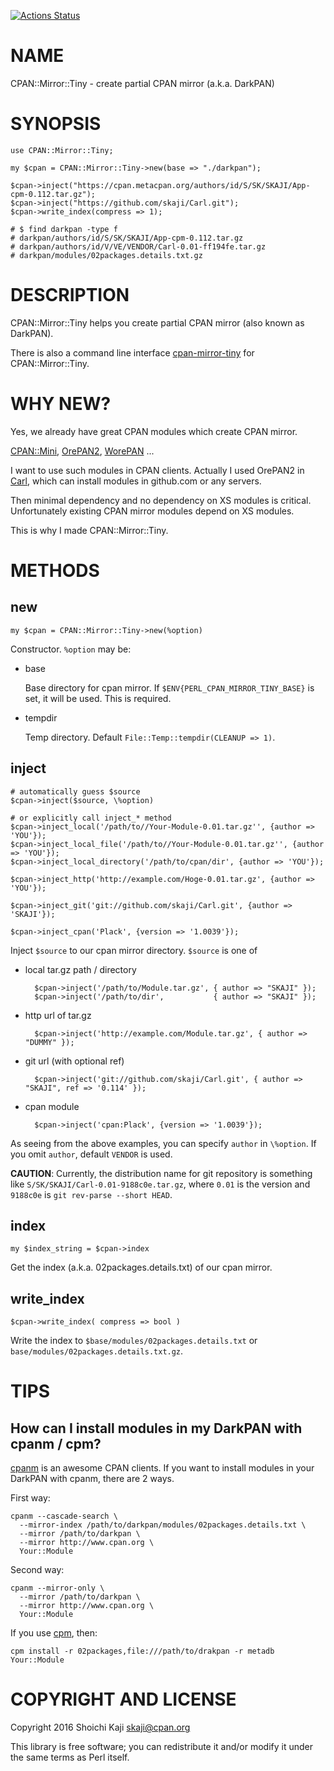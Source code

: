 [![Actions Status](https://github.com/skaji/CPAN-Mirror-Tiny/workflows/linux/badge.svg)](https://github.com/skaji/CPAN-Mirror-Tiny/actions)

# NAME

CPAN::Mirror::Tiny - create partial CPAN mirror (a.k.a. DarkPAN)

# SYNOPSIS

    use CPAN::Mirror::Tiny;

    my $cpan = CPAN::Mirror::Tiny->new(base => "./darkpan");

    $cpan->inject("https://cpan.metacpan.org/authors/id/S/SK/SKAJI/App-cpm-0.112.tar.gz");
    $cpan->inject("https://github.com/skaji/Carl.git");
    $cpan->write_index(compress => 1);

    # $ find darkpan -type f
    # darkpan/authors/id/S/SK/SKAJI/App-cpm-0.112.tar.gz
    # darkpan/authors/id/V/VE/VENDOR/Carl-0.01-ff194fe.tar.gz
    # darkpan/modules/02packages.details.txt.gz

# DESCRIPTION

CPAN::Mirror::Tiny helps you create partial CPAN mirror (also known as DarkPAN).

There is also a command line interface [cpan-mirror-tiny](https://metacpan.org/pod/cpan-mirror-tiny) for CPAN::Mirror::Tiny.

# WHY NEW?

Yes, we already have great CPAN modules which create CPAN mirror.

[CPAN::Mini](https://metacpan.org/pod/CPAN%3A%3AMini), [OrePAN2](https://metacpan.org/pod/OrePAN2), [WorePAN](https://metacpan.org/pod/WorePAN) ...

I want to use such modules in CPAN clients.
Actually I used OrePAN2 in [Carl](https://github.com/skaji/Carl),
which can install modules in github.com or any servers.

Then minimal dependency and no dependency on XS modules is critical.
Unfortunately existing CPAN mirror modules depend on XS modules.

This is why I made CPAN::Mirror::Tiny.

# METHODS

## new

    my $cpan = CPAN::Mirror::Tiny->new(%option)

Constructor. ` %option ` may be:

- base

    Base directory for cpan mirror. If `$ENV{PERL_CPAN_MIRROR_TINY_BASE}` is set, it will be used.
    This is required.

- tempdir

    Temp directory. Default `File::Temp::tempdir(CLEANUP => 1)`.

## inject

    # automatically guess $source
    $cpan->inject($source, \%option)

    # or explicitly call inject_* method
    $cpan->inject_local('/path/to//Your-Module-0.01.tar.gz'', {author => 'YOU'});
    $cpan->inject_local_file('/path/to//Your-Module-0.01.tar.gz'', {author => 'YOU'});
    $cpan->inject_local_directory('/path/to/cpan/dir', {author => 'YOU'});

    $cpan->inject_http('http://example.com/Hoge-0.01.tar.gz', {author => 'YOU'});

    $cpan->inject_git('git://github.com/skaji/Carl.git', {author => 'SKAJI'});

    $cpan->inject_cpan('Plack', {version => '1.0039'});

Inject ` $source ` to our cpan mirror directory. ` $source ` is one of

- local tar.gz path / directory

        $cpan->inject('/path/to/Module.tar.gz', { author => "SKAJI" });
        $cpan->inject('/path/to/dir',           { author => "SKAJI" });

- http url of tar.gz

        $cpan->inject('http://example.com/Module.tar.gz', { author => "DUMMY" });

- git url (with optional ref)

        $cpan->inject('git://github.com/skaji/Carl.git', { author => "SKAJI", ref => '0.114' });

- cpan module

        $cpan->inject('cpan:Plack', {version => '1.0039'});

As seeing from the above examples, you can specify `author` in `\%option`.
If you omit `author`, default `VENDOR` is used.

**CAUTION**: Currently, the distribution name for git repository is something like
`S/SK/SKAJI/Carl-0.01-9188c0e.tar.gz`,
where `0.01` is the version and `9188c0e` is `git rev-parse --short HEAD`.

## index

    my $index_string = $cpan->index

Get the index (a.k.a. 02packages.details.txt) of our cpan mirror.

## write\_index

    $cpan->write_index( compress => bool )

Write the index to ` $base/modules/02packages.details.txt `
or ` base/modules/02packages.details.txt.gz `.

# TIPS

## How can I install modules in my DarkPAN with cpanm / cpm?

[cpanm](https://metacpan.org/pod/cpanm) is an awesome CPAN clients. If you want to install modules
in your DarkPAN with cpanm, there are 2 ways.

First way:

    cpanm --cascade-search \
      --mirror-index /path/to/darkpan/modules/02packages.details.txt \
      --mirror /path/to/darkpan \
      --mirror http://www.cpan.org \
      Your::Module

Second way:

    cpanm --mirror-only \
      --mirror /path/to/darkpan \
      --mirror http://www.cpan.org \
      Your::Module

If you use [cpm](https://metacpan.org/pod/cpm), then:

    cpm install -r 02packages,file:///path/to/drakpan -r metadb Your::Module

# COPYRIGHT AND LICENSE

Copyright 2016 Shoichi Kaji <skaji@cpan.org>

This library is free software; you can redistribute it and/or modify
it under the same terms as Perl itself.
